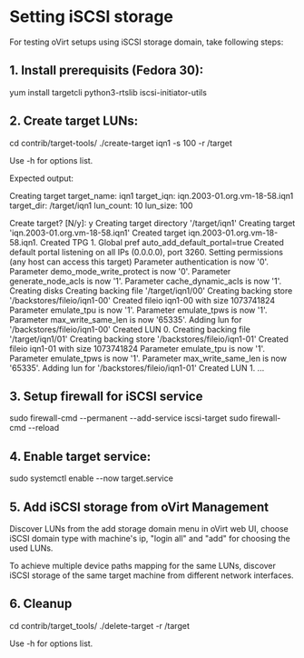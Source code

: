 # Setting iSCSI storage

For testing oVirt setups using iSCSI storage domain, take following steps:

## 1. Install prerequisits (Fedora 30):

yum install targetcli  python3-rtslib  iscsi-initiator-utils


## 2. Create target LUNs:

cd contrib/target-tools/
./create-target  iqn1  -s 100 -r /target

Use -h for options list.

Expected output:

Creating target
  target_name:   iqn1
  target_iqn:    iqn.2003-01.org.vm-18-58.iqn1
  target_dir:    /target/iqn1
  lun_count:     10
  lun_size:      100

Create target? [N/y]: y
Creating target directory '/target/iqn1'
Creating target 'iqn.2003-01.org.vm-18-58.iqn1'
Created target iqn.2003-01.org.vm-18-58.iqn1.
Created TPG 1.
Global pref auto_add_default_portal=true
Created default portal listening on all IPs (0.0.0.0), port 3260.
Setting permissions (any host can access this target)
Parameter authentication is now '0'.
Parameter demo_mode_write_protect is now '0'.
Parameter generate_node_acls is now '1'.
Parameter cache_dynamic_acls is now '1'.
Creating disks
Creating backing file '/target/iqn1/00'
Creating backing store '/backstores/fileio/iqn1-00'
Created fileio iqn1-00 with size 1073741824
Parameter emulate_tpu is now '1'.
Parameter emulate_tpws is now '1'.
Parameter max_write_same_len is now '65335'.
Adding lun for '/backstores/fileio/iqn1-00'
Created LUN 0.
Creating backing file '/target/iqn1/01'
Creating backing store '/backstores/fileio/iqn1-01'
Created fileio iqn1-01 with size 1073741824
Parameter emulate_tpu is now '1'.
Parameter emulate_tpws is now '1'.
Parameter max_write_same_len is now '65335'.
Adding lun for '/backstores/fileio/iqn1-01'
Created LUN 1.
...


## 3. Setup firewall for iSCSI service

sudo firewall-cmd --permanent --add-service iscsi-target
sudo firewall-cmd --reload


## 4. Enable target service:

sudo systemctl enable --now target.service


## 5. Add iSCSI storage from oVirt Management

Discover LUNs from the add storage domain menu in oVirt web UI, choose iSCSI domain type
with machine's ip, "login all" and "add" for choosing the used LUNs.

To achieve multiple device paths mapping for the same LUNs, discover iSCSI storage of the same
target machine from different network interfaces.


## 6. Cleanup

cd contrib/target_tools/
./delete-target  -r /target

Use -h for options list.
